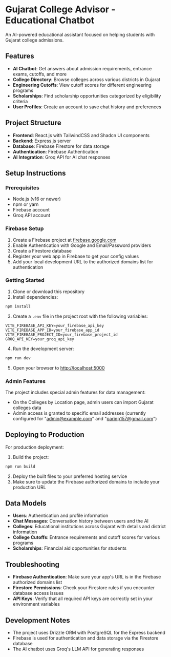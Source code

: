 # Gujarat College Advisor - Educational Chatbot

An AI-powered educational assistant focused on helping students with Gujarat college admissions.

## Features

- **AI Chatbot**: Get answers about admission requirements, entrance exams, cutoffs, and more
- **College Directory**: Browse colleges across various districts in Gujarat
- **Engineering Cutoffs**: View cutoff scores for different engineering programs
- **Scholarships**: Find scholarship opportunities categorized by eligibility criteria
- **User Profiles**: Create an account to save chat history and preferences

## Project Structure

- **Frontend**: React.js with TailwindCSS and Shadcn UI components
- **Backend**: Express.js server
- **Database**: Firebase Firestore for data storage
- **Authentication**: Firebase Authentication
- **AI Integration**: Groq API for AI chat responses

## Setup Instructions

### Prerequisites

- Node.js (v16 or newer)
- npm or yarn
- Firebase account
- Groq API account

### Firebase Setup

1. Create a Firebase project at [firebase.google.com](https://console.firebase.google.com/)
2. Enable Authentication with Google and Email/Password providers
3. Create a Firestore database
4. Register your web app in Firebase to get your config values
5. Add your local development URL to the authorized domains list for authentication

### Getting Started

1. Clone or download this repository
2. Install dependencies:
```bash
npm install
```

3. Create a `.env` file in the project root with the following variables:
```
VITE_FIREBASE_API_KEY=your_firebase_api_key
VITE_FIREBASE_APP_ID=your_firebase_app_id
VITE_FIREBASE_PROJECT_ID=your_firebase_project_id
GROQ_API_KEY=your_groq_api_key
```

4. Run the development server:
```bash
npm run dev
```

5. Open your browser to [http://localhost:5000](http://localhost:5000)

### Admin Features

The project includes special admin features for data management:
- On the Colleges by Location page, admin users can import Gujarat colleges data
- Admin access is granted to specific email addresses (currently configured for "admin@example.com" and "parinp157@gmail.com")

## Deploying to Production

For production deployment:
1. Build the project:
```bash
npm run build
```

2. Deploy the built files to your preferred hosting service
3. Make sure to update the Firebase authorized domains to include your production URL

## Data Models

- **Users**: Authentication and profile information
- **Chat Messages**: Conversation history between users and the AI
- **Colleges**: Educational institutions across Gujarat with details and district information
- **College Cutoffs**: Entrance requirements and cutoff scores for various programs
- **Scholarships**: Financial aid opportunities for students

## Troubleshooting

- **Firebase Authentication**: Make sure your app's URL is in the Firebase authorized domains list
- **Firestore Permissions**: Check your Firestore rules if you encounter database access issues
- **API Keys**: Verify that all required API keys are correctly set in your environment variables

## Development Notes

- The project uses Drizzle ORM with PostgreSQL for the Express backend
- Firebase is used for authentication and data storage via the Firestore database
- The AI chatbot uses Groq's LLM API for generating responses